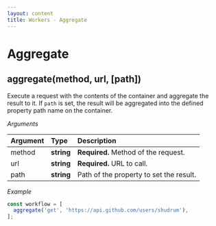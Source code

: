 ```yaml
---
layout: content
title: Workers - Aggregate
---
```


# Aggregate

## aggregate(method, url, [path])

Execute a request with the contents of the container and aggregate the result to it.
If `path` is set, the result will be aggregated into the defined property path name on the container.

_Arguments_

| Argument | Type       | Description                                 |
| :------- | :--------- | :------------------------------------------ |
| method   | **string** | **Required.** Method of the request.        |
| url      | **string** | **Required.** URL to call.                  |
| path     | **string** | Path of the property to set the result.     |

_Example_

```js
const workflow = [
  aggregate('get', 'https://api.github.com/users/shudrum'),
];
```
